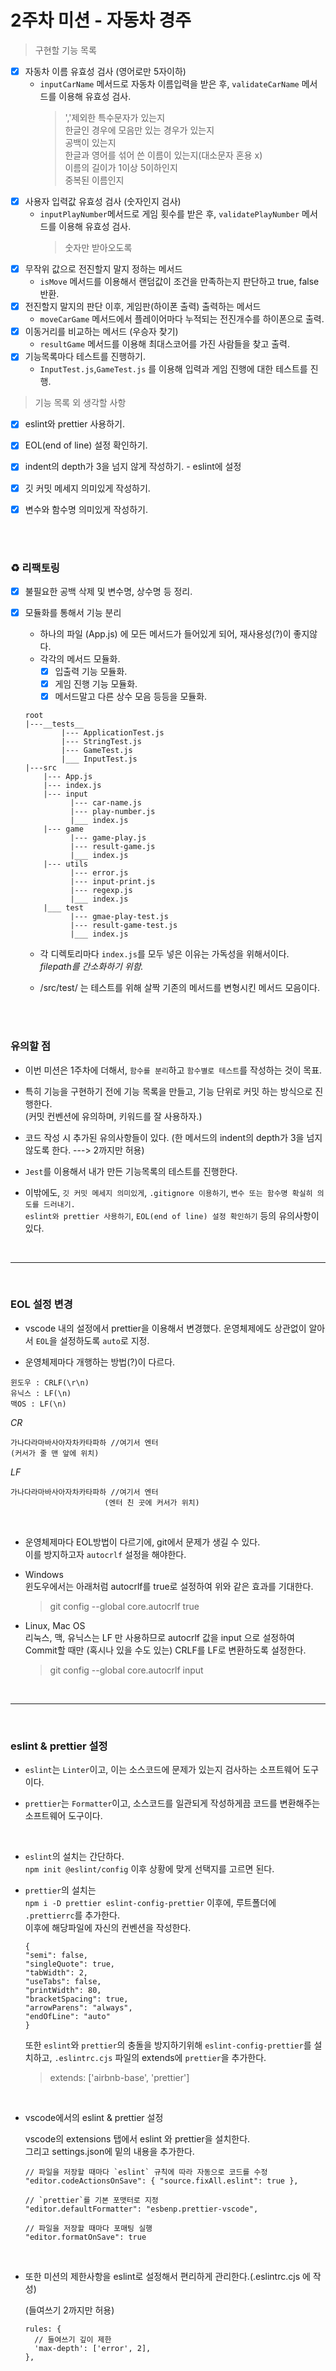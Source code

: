 # 2주차 미션 - 자동차 경주     

> 구현할 기능 목록   
- [x] 자동차 이름 유효성 검사 (영어로만 5자이하)    
  - `inputCarName` 메서드로 자동차 이름입력을 받은 후, `validateCarName` 메서드를 이용해 유효성 검사.   
    >','제외한 특수문자가 있는지      
    한글인 경우에 모음만 있는 경우가 있는지            
    공백이 있는지   
    한글과 영어를 섞어 쓴 이름이 있는지(대소문자 혼용 x)      
    이름의 길이가 1이상 5이하인지    
    중복된 이름인지   
- [x] 사용자 입력값 유효성 검사 (숫자인지 검사)    
  - `inputPlayNumber`메서드로 게임 횟수를 받은 후, `validatePlayNumber` 메서드를 이용해 유효성 검사.   
    >숫자만 받아오도록   
- [x] 무작위 값으로 전진할지 말지 정하는 메서드    
  - `isMove` 메서드를 이용해서 랜덤값이 조건을 만족하는지 판단하고 true, false 반환.   
- [x] 전진할지 말지의 판단 이후, 게임판(하이폰 출력) 출력하는 메서드   
  - `moveCarGame` 메서드에서 플레이어마다 누적되는 전진개수를 하이폰으로 출력.   
- [x] 이동거리를 비교하는 메서드 (우승자 찾기)    
  - `resultGame` 메서드를 이용해 최대스코어를 가진 사람들을 찾고 출력.    
- [x] 기능목록마다 테스트를 진행하기.     
  - `InputTest.js`,`GameTest.js` 를 이용해 입력과 게임 진행에 대한 테스트를 진행.   

> 기능 목록 외 생각할 사항 
- [x] eslint와 prettier 사용하기.   
- [x] EOL(end of line) 설정 확인하기.      
- [x] indent의 depth가 3을 넘지 않게 작성하기. - eslint에 설정   
- [x] 깃 커밋 메세지 의미있게 작성하기.      
- [x] 변수와 함수명 의미있게 작성하기.   


<br>
<br> 

### ♻️ 리팩토링    

- [x] 불필요한 공백 삭제 및 변수명, 상수명 등 정리.   

- [x] 모듈화를 통해서 기능 분리    
  - 하나의 파일 (App.js) 에 모든 메서드가 들어있게 되어, 재사용성(?)이 좋지않다.       
  - 각각의 메서드 모듈화.   
    - [x] 입출력 기능 모듈화.   
    - [x] 게임 진행 기능 모듈화.   
    - [x] 메서드말고 다른 상수 모음 등등을 모듈화.   

  ```
  root
  |---__tests__
          |--- ApplicationTest.js
          |--- StringTest.js
          |--- GameTest.js
          |___ InputTest.js
  |---src
      |--- App.js
      |--- index.js
      |--- input
            |--- car-name.js
            |--- play-number.js
            |___ index.js
      |--- game
            |--- game-play.js
            |--- result-game.js
            |___ index.js
      |--- utils
            |--- error.js
            |--- input-print.js
            |--- regexp.js
            |___ index.js
      |___ test
            |--- gmae-play-test.js
            |--- result-game-test.js
            |___ index.js
  ```   

  - 각 디렉토리마다 `index.js`를 모두 넣은 이유는 가독성을 위해서이다.    
  *filepath를 간소화하기 위함.*   

  - /src/test/ 는 테스트를 위해 살짝 기존의 메서드를 변형시킨 메서드 모음이다.   


<br><br>




### 유의할 점    

  - 이번 미션은 1주차에 더해서, `함수를 분리`하고 `함수별로 테스트`를 작성하는 것이 목표.

  - 특히 기능을 구현하기 전에 기능 목록을 만들고, 기능 단위로 커밋 하는 방식으로 진행한다.   
    (커밋 컨벤션에 유의하며, 키워드를 잘 사용하자.)   
  - 코드 작성 시 추가된 유의사항들이 있다.
    (한 메서드의 indent의 depth가 3을 넘지 않도록 한다. ---> 2까지만 허용)   

  - `Jest`를 이용해서 내가 만든 기능목록의 테스트를 진행한다.   

  - 이밖에도, `깃 커밋 메세지 의미있게`, `.gitignore 이용하기`, `변수 또는 함수명 확실히 의도를 드러내기.`   
    `eslint와 prettier 사용하기`, `EOL(end of line) 설정 확인하기` 등의 유의사항이 있다.   


<br>

---   

<br>

### EOL 설정 변경    
 

- vscode 내의 설정에서 prettier을 이용해서 변경했다.
  운영체제에도 상관없이 알아서 `EOL`을 설정하도록 `auto`로 지정.   

- 운영체제마다 개행하는 방법(?)이 다르다.     

```   
윈도우 : CRLF(\r\n)
유닉스 : LF(\n)
맥OS : LF(\n)
```     

*CR*
```
가나다라마바사아자차카타파하 //여기서 엔터
(커서가 줄 맨 앞에 위치)
```

*LF*
```
가나다라마바사아자차카타파하 //여기서 엔터
                     (엔터 친 곳에 커서가 위치)   
```     

<br>
 

- 운영체제마다 EOL방법이 다르기에, git에서 문제가 생길 수 있다.   
  이를 방지하고자 `autocrlf` 설정을 해야한다.    




- Windows   
  윈도우에서는 아래처럼 autocrlf를 true로 설정하여 위와 같은 효과를 기대한다.   
  >git config --global core.autocrlf true   


- Linux, Mac OS   
  리눅스, 맥, 유닉스는 LF 만 사용하므로 autocrlf 값을 input 으로 설정하여 Commit할 때만 (혹시나 있을 수도 있는) CRLF를 LF로 변환하도록 설정한다.   
  >git config --global core.autocrlf input


<br> 

---   

<br>


### eslint & prettier 설정    

- `eslint`는 `Linter`이고, 이는 소스코드에 문제가 있는지 검사하는 소프트웨어 도구이다.   

- `prettier`는 `Formatter`이고, 소스코드를 일관되게 작성하게끔 코드를 변환해주는 소프트웨어 도구이다.   

<br>

- `eslint`의 설치는 간단하다.   
  `npm init @eslint/config` 이후 상황에 맞게 선택지를 고르면 된다.   

- `prettier`의 설치는  
  `npm i -D prettier eslint-config-prettier` 이후에, 루트폴더에 `.prettierrc`를 추가한다.   
  이후에 해당파일에 자신의 컨벤션을 작성한다.   

  ```
  {
  "semi": false,
  "singleQuote": true,
  "tabWidth": 2,
  "useTabs": false,
  "printWidth": 80,
  "bracketSpacing": true,
  "arrowParens": "always",
  "endOfLine": "auto"
  }
  ```   

  또한 `eslint`와 `prettier`의 충돌을 방지하기위해 `eslint-config-prettier`를 설치하고,
  `.eslintrc.cjs` 파일의 extends에 `prettier`을 추가한다.   

  > extends: ['airbnb-base', 'prettier']   

<br>

- vscode에서의 eslint & prettier 설정   

  vscode의 extensions 탭에서 eslint 와 prettier을 설치한다.   
  그리고 settings.json에 밑의 내용을 추가한다.   

  ```
  // 파일을 저장할 때마다 `eslint` 규칙에 따라 자동으로 코드를 수정
  "editor.codeActionsOnSave": { "source.fixAll.eslint": true },

  // `prettier`를 기본 포맷터로 지정
  "editor.defaultFormatter": "esbenp.prettier-vscode",

  // 파일을 저장할 때마다 포매팅 실행
  "editor.formatOnSave": true
  ```     

<br>

- 또한 미션의 제한사항을 eslint로 설정해서 편리하게 관리한다.(.eslintrc.cjs 에 작성)

  (들여쓰기 2까지만 허용)
  ```
  rules: {
    // 들여쓰기 깊이 제한
    'max-depth': ['error', 2],
  },
  ```